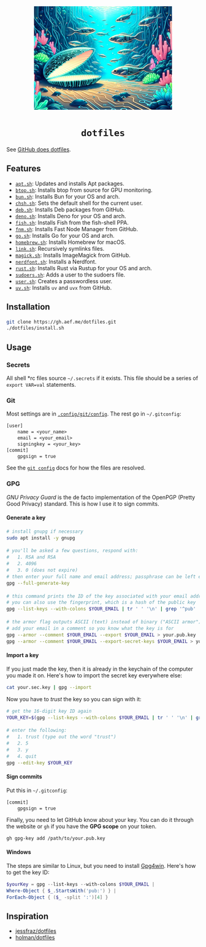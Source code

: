 <div align="center">
  <img src="./dotfiles.jpg" width="360" height="270" alt="A digital world with a shell and fish" />
  <h1><code>dotfiles</code></h1>
</div>

See [GitHub does dotfiles](https://dotfiles.github.io).

## Features

  * [`apt.sh`](./lib/apt.sh): Updates and installs Apt packages.
  * [`btop.sh`](./lib/btop.sh): Installs btop from source for GPU monitoring.
  * [`bun.sh`](./lib/bun.sh): Installs Bun for your OS and arch.
  * [`chsh.sh`](./lib/chsh.sh): Sets the default shell for the current user.
  * [`deb.sh`](./lib/deb.sh): Installs Deb packages from GitHub.
  * [`deno.sh`](./lib/deno.sh): Installs Deno for your OS and arch.
  * [`fish.sh`](./lib/fish.sh): Installs Fish from the fish-shell PPA.
  * [`fnm.sh`](./lib/fnm.sh): Installs Fast Node Manager from GitHub.
  * [`go.sh`](./lib/go.sh): Installs Go for your OS and arch.
  * [`homebrew.sh`](./lib/homebrew.sh): Installs Homebrew for macOS.
  * [`link.sh`](./lib/link.sh): Recursively symlinks files.
  * [`magick.sh`](./lib/magick.sh): Installs ImageMagick from GitHub.
  * [`nerdfont.sh`](./lib/nerdfont.sh): Installs a Nerdfont.
  * [`rust.sh`](./lib/rust.sh): Installs Rust via Rustup for your OS and arch.
  * [`sudoers.sh`](./lib/sudoers.sh): Adds a user to the sudoers file.
  * [`user.sh`](./lib/user.sh): Creates a passwordless user.
  * [`uv.sh`](./lib/uv.sh): Installs `uv` and `uvx` from GitHub.

## Installation

```sh
git clone https://gh.aef.me/dotfiles.git
./dotfiles/install.sh
```

## Usage

### Secrets

All shell *rc files source `~/.secrets` if it exists. This file should be a series of `export VAR=val` statements.

### Git

Most settings are in [`.config/git/config`](https://github.com/adamelliotfields/dotfiles/blob/main/shared/.config/git/config). The rest go in `~/.gitconfig`:

```properties
[user]
	name = <your_name>
	email = <your_email>
	signingkey = <your_key>
[commit]
	gpgsign = true
```

See the [`git config`](https://git-scm.com/docs/git-config#FILES) docs for how the files are resolved.

### GPG

_GNU Privacy Guard_ is the de facto implementation of the OpenPGP (Pretty Good Privacy) standard. This is how I use it to sign commits.

#### Generate a key

```sh
# install gnupg if necessary
sudo apt install -y gnupg

# you'll be asked a few questions, respond with:
#   1. RSA and RSA
#   2. 4096
#   3. 0 (does not expire)
# then enter your full name and email address; passphrase can be left empty
gpg --full-generate-key

# this command prints the ID of the key associated with your email address
# you can also use the fingerprint, which is a hash of the public key
gpg --list-keys --with-colons $YOUR_EMAIL | tr ' ' '\n' | grep '^pub' | cut -d':' -f5

# the armor flag outputs ASCII (text) instead of binary ("ASCII armor")
# add your email in a comment so you know what the key is for
gpg --armor --comment $YOUR_EMAIL --export $YOUR_EMAIL > your.pub.key
gpg --armor --comment $YOUR_EMAIL --export-secret-keys $YOUR_EMAIL > your.sec.key
```

#### Import a key

If you just made the key, then it is already in the keychain of the computer you made it on. Here's how to import the secret key everywhere else:

```sh
cat your.sec.key | gpg --import
```

Now you have to _trust_ the key so you can sign with it:

```sh
# get the 16-digit key ID again
YOUR_KEY=$(gpg --list-keys --with-colons $YOUR_EMAIL | tr ' ' '\n' | grep '^pub' | cut -d':' -f5)

# enter the following:
#   1. trust (type out the word "trust")
#   2. 5
#   3. y
#   4. quit
gpg --edit-key $YOUR_KEY
```

#### Sign commits

Put this in `~/.gitconfig`:

```properties
[commit]
	gpgsign = true
```

Finally, you need to let GitHub know about your key. You can do it through the website or `gh` if you have the **GPG scope** on your token.

```sh
gh gpg-key add /path/to/your.pub.key
```

#### Windows

The steps are similar to Linux, but you need to install [Gpg4win](https://www.gpg4win.org). Here's how to get the key ID:

```powershell
$yourKey = gpg --list-keys --with-colons $YOUR_EMAIL |
Where-Object { $_.StartsWith('pub:') } |
ForEach-Object { ($_ -split ':')[4] }
```

## Inspiration

* [jessfraz/dotfiles](https://github.com/jessfraz/dotfiles)
* [holman/dotfiles](https://github.com/holman/dotfiles)
